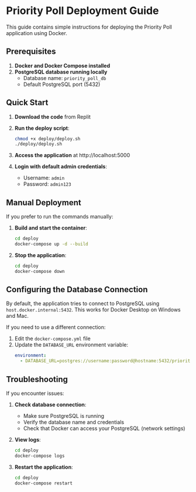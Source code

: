 # Priority Poll Deployment Guide

This guide contains simple instructions for deploying the Priority Poll application using Docker.

## Prerequisites

1. **Docker and Docker Compose installed**
2. **PostgreSQL database running locally**
   - Database name: `priority_poll_db`
   - Default PostgreSQL port (5432)

## Quick Start

1. **Download the code** from Replit

2. **Run the deploy script**:
   ```bash
   chmod +x deploy/deploy.sh
   ./deploy/deploy.sh
   ```

3. **Access the application** at http://localhost:5000

4. **Login with default admin credentials**:
   - Username: `admin`
   - Password: `admin123`

## Manual Deployment

If you prefer to run the commands manually:

1. **Build and start the container**:
   ```bash
   cd deploy
   docker-compose up -d --build
   ```

2. **Stop the application**:
   ```bash
   cd deploy
   docker-compose down
   ```

## Configuring the Database Connection

By default, the application tries to connect to PostgreSQL using `host.docker.internal:5432`. This works for Docker Desktop on Windows and Mac.

If you need to use a different connection:

1. Edit the `docker-compose.yml` file
2. Update the `DATABASE_URL` environment variable:
   ```yaml
   environment:
     - DATABASE_URL=postgres://username:password@hostname:5432/priority_poll_db
   ```

## Troubleshooting

If you encounter issues:

1. **Check database connection**:
   - Make sure PostgreSQL is running
   - Verify the database name and credentials
   - Check that Docker can access your PostgreSQL (network settings)

2. **View logs**:
   ```bash
   cd deploy
   docker-compose logs
   ```

3. **Restart the application**:
   ```bash
   cd deploy
   docker-compose restart
   ```